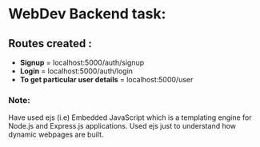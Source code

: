 # WebDev Backend task:

## Routes created :
- **Signup** = localhost:5000/auth/signup
- **Login** = localhost:5000/auth/login
- **To get particular user details** = localhost:5000/user

### Note:
Have used ejs (i.e) Embedded JavaScript which is a templating engine for Node.js and Express.js applications. Used ejs just to understand how dynamic webpages are built.
